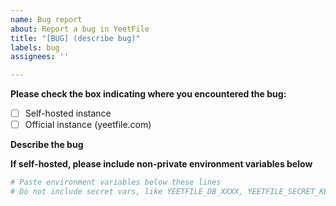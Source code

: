 ```yaml
---
name: Bug report
about: Report a bug in YeetFile
title: "[BUG] (describe bug)"
labels: bug
assignees: ''

---
```


**Please check the box indicating where you encountered the bug:**

- [ ] Self-hosted instance
- [ ] Official instance (yeetfile.com)

**Describe the bug**



**If self-hosted, please include non-private environment variables below**

```sh
# Paste environment variables below these lines
# Do not include secret vars, like YEETFILE_DB_XXXX, YEETFILE_SECRET_KEY, etc

```
